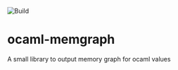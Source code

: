![Build](https://github.com/gbury/ocaml-memgraph/workflows/build/badge.svg)

# ocaml-memgraph
A small library to output memory graph for ocaml values

